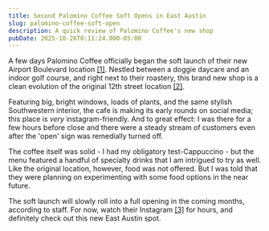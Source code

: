 ```yaml
---
title: Second Palomino Coffee Soft Opens in East Austin
slug: palomino-coffee-soft-open
description: A quick review of Palomino Coffee's new shop
pubDate: 2025-10-26T0:11:24.000-05:00
---
```


A few days Palomino Coffee officially began the soft launch of their new Airport Boulevard location [[1]](https://share.google/YGLSIWPfJxvNAxzlq). Nestled between a doggie daycare and an indoor golf course, and right next to their roastery, this brand new shop is a clean evolution of the original 12th street location [[2]](https://share.google/P9vHsesadmeow8IPU).

Featuring big, bright windows, loads of plants, and the same stylish Southwestern interior, the cafe is making its early rounds on social media; this place is _very_ instagram-friendly. And to great effect: I was there for a few hours before close and there were a steady stream of customers even after the 'open' sign was remedially turned off.

The coffee itself was solid - I had my obligatory test-Cappuccino - but the menu featured a handful of specialty drinks that I am intrigued to try as well. Like the original location, however, food was not offered. But I was told that they were planning on experimenting with some food options in the near future.

The soft launch will slowly roll into a full opening in the coming months, according to staff. For now, watch their Instagram [[3]](https://www.instagram.com/palominocoffee/) for hours, and definitely check out this new East Austin spot.
